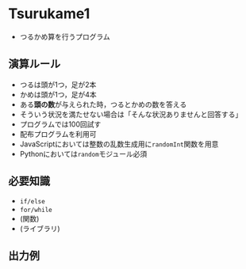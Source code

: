 # Tsurukame1
- つるかめ算を行うプログラム

## 演算ルール
- つるは頭が1つ，足が2本
- かめは頭が1つ，足が4本
- ある**頭の数**が与えられた時，つるとかめの数を答える
- そういう状況を満たせない場合は「そんな状況ありませんと回答する」
- プログラムでは100回試す
- 配布プログラムを利用可
- JavaScriptにおいては整数の乱数生成用に`randomInt`関数を用意
- Pythonにおいては`random`モジュール必須

## 必要知識
- `if/else`
- `for/while`
- (関数)
- (ライブラリ)

## 出力例